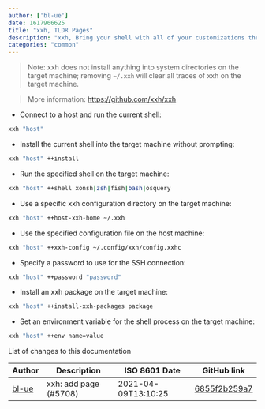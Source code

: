 ```yaml
---
author: ['bl-ue']
date: 1617966625
title: "xxh, TLDR Pages"
description: "xxh, Bring your shell with all of your customizations through SSH sessions."
categories: "common"
---
```

> Note: xxh does not install anything into system directories on the target machine; removing `~/.xxh` will clear all traces of xxh on the target machine.

> More information: <https://github.com/xxh/xxh>.

- Connect to a host and run the current shell:

```bash
xxh "host"
```

- Install the current shell into the target machine without prompting:

```bash
xxh "host" ++install
```

- Run the specified shell on the target machine:

```bash
xxh "host" ++shell xonsh|zsh|fish|bash|osquery
```

- Use a specific xxh configuration directory on the target machine:

```bash
xxh "host" ++host-xxh-home ~/.xxh
```

- Use the specified configuration file on the host machine:

```bash
xxh "host" ++xxh-config ~/.config/xxh/config.xxhc
```

- Specify a password to use for the SSH connection:

```bash
xxh "host" ++password "password"
```

- Install an xxh package on the target machine:

```bash
xxh "host" ++install-xxh-packages package
```

- Set an environment variable for the shell process on the target machine:

```bash
xxh "host" ++env name=value
```
List of changes to this documentation


Author | Description | ISO 8601 Date | GitHub link
------|-----|-----|-----
[bl-ue](mailto:54780737+bl-ue@users.noreply.github.com) | xxh: add page (#5708) | 2021-04-09T13:10:25 | [6855f2b259a7](https://github.com/tldr-pages/tldr/commit/6855f2b259a756ca81404daa42f6b3692596915c)

